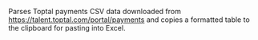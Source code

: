 Parses Toptal payments CSV data downloaded from
https://talent.toptal.com/portal/payments and copies a formatted table to the
clipboard for pasting into Excel.
